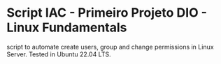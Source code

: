 # Script IAC - Primeiro Projeto DIO - Linux Fundamentals

script to automate create users, group and change permissions in Linux Server. Tested in Ubuntu 22.04 LTS.
